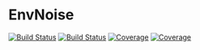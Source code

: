 # EnvNoise

[![Build Status](https://travis-ci.com/ducphucnguyen/EnvNoise.jl.svg?branch=master)](https://travis-ci.com/ducphucnguyen/EnvNoise.jl)
[![Build Status](https://ci.appveyor.com/api/projects/status/github/ducphucnguyen/EnvNoise.jl?svg=true)](https://ci.appveyor.com/project/ducphucnguyen/EnvNoise-jl)
[![Coverage](https://codecov.io/gh/ducphucnguyen/EnvNoise.jl/branch/master/graph/badge.svg)](https://codecov.io/gh/ducphucnguyen/EnvNoise.jl)
[![Coverage](https://coveralls.io/repos/github/ducphucnguyen/EnvNoise.jl/badge.svg?branch=master)](https://coveralls.io/github/ducphucnguyen/EnvNoise.jl?branch=master)
